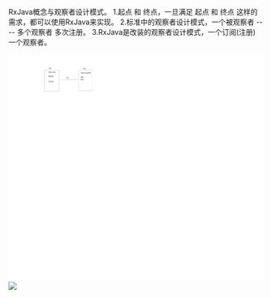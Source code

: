 RxJava概念与观察者设计模式。
    1.起点 和 终点，一旦满足 起点 和 终点 这样的需求，都可以使用RxJava来实现。
    2.标准中的观察者设计模式，一个被观察者 ---- 多个观察者 多次注册。
    3.RxJava是改装的观察者设计模式，一个订阅(注册) 一个观察者。

![](https://github.com/xpf-android/RxJavaStudy/raw/master/images/1.png)
![](https://timgsa.baidu.com/timg?image&quality=80&size=b9999_10000&sec=1605836305466&di=4b041b37c2ae4c5c0c61ac26a3b3ea7b&imgtype=0&src=http%3A%2F%2Fpic1.win4000.com%2Fpic%2F2%2F27%2F0308374988.jpg)
